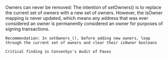 Owners can never be removed: The intention of setOwners() is to replace the current set of owners with a new set of owners. However, the isOwner mapping is never updated, which means any address that was ever considered an owner is permanently considered an owner for purposes of signing transactions.

    Recommendation: In setOwners_(), before adding new owners, loop through the current set of owners and clear their isOwner booleans

    Critical finding in ConsenSys's Audit of Paxos
